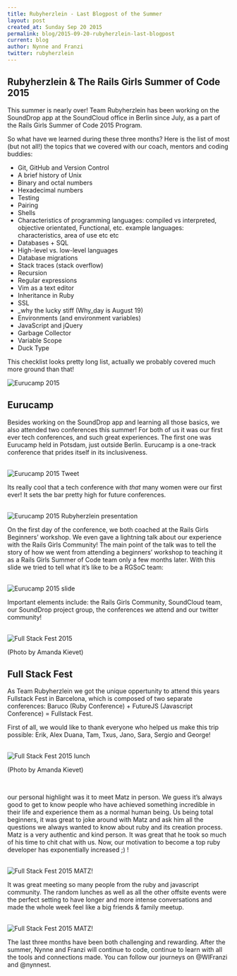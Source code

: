 ```yaml
---
title: Rubyherzlein - Last Blogpost of the Summer
layout: post
created_at: Sunday Sep 20 2015
permalink: blog/2015-09-20-rubyherzlein-last-blogpost
current: blog
author: Nynne and Franzi
twitter: rubyherzlein
---
```


Rubyherzlein & The Rails Girls Summer of Code 2015
---------------------------

This summer is nearly over! Team Rubyherzlein has been working on the SoundDrop app at the SoundCloud office in Berlin since July, as a part of the Rails Girls Summer of Code 2015 Program.

So what have we learned during these three months? Here is the list of most (but not all!) the topics that we covered with our coach, mentors and coding buddies:

* Git, GitHub and Version Control
* A brief history of Unix
* Binary and octal numbers
* Hexadecimal numbers
* Testing
* Pairing
* Shells
* Characteristics of programming languages: compiled vs interpreted, objective orientated, Functional, etc. example languages: characteristics, area of use etc etc
* Databases + SQL
* High-level vs. low-level languages
* Database migrations
* Stack traces (stack overflow)
* Recursion
* Regular expressions
* Vim as a text editor
* Inheritance in Ruby
* SSL
* _why the lucky stiff (Why_day is August 19)
* Environments (and environment variables)
* JavaScript and jQuery
* Garbage Collector
* Variable Scope
* Duck Type

This checklist looks pretty long list, actually we probably covered much more ground than that! 
<br>

<img src="/img/blog/2015/rubyherzlein-eurucamp-lecture_room.jpg" alt="Eurucamp 2015">


Eurucamp
---------------------------

Besides working on the SoundDrop app and learning all those basics, we also attended two conferences this summer! For both of us it was our first ever tech conferences, and such great experiences. The first one was Eurucamp held in Potsdam, just outside Berlin. Eurucamp is a one-track conference that prides itself in its inclusiveness. 

<br>

<img src="/img/blog/2015/rubyherzlein-eurucamp-tweet.jpg" alt="Eurucamp 2015 Tweet">

<br>

Its really cool that a tech conference with *that* many women were our first ever! It sets the bar pretty high for future conferences.

<br>

<img src="/img/blog/2015/rubyherzlein-eurucamp-presentation.jpg" alt="Eurucamp 2015 Rubyherzlein presentation">

<br>

On the first day of the conference, we both coached at the Rails Girls Beginners’ workshop. We even gave a lightning talk about our experience with the Rails Girls Community! The main point of the talk was to tell the story of how we went from attending a beginners’ workshop to teaching it as a Rails Girls Summer of Code team only a few months later. With this slide we tried to tell what it’s like to be a RGSoC team:

<br>

<img src="/img/blog/2015/rubyherzlein-eurucamp-slide.jpg" alt="Eurucamp 2015 slide">

<br>

Important elements include: the Rails Girls Community, SoundCloud team, our SoundDrop project group, the conferences we attend and our twitter community!

<br>

<img src="/img/blog/2015/rubyherzlein-fullstack-fest.jpeg" alt="Full Stack Fest 2015">

(Photo by Amanda Kievet)
<br>

Full Stack Fest
---------------------------



As Team Rubyherzlein we got the unique oppertunity to attend this years Fullstack Fest in Barcelona, which is composed of two separate conferences: 
Baruco (Ruby Conference) + FutureJS (Javascript Conference) = Fullstack Fest.

First of all, we would like to thank everyone who helped us make this trip possible:
Erik, Alex Duana, Tam, Txus, Jano, Sara, Sergio and George!

<br>

<img src="/img/blog/2015/rubyherzlein-fullstack-lunch.jpeg" alt="Full Stack Fest 2015 lunch">

(Photo by Amanda Kievet)

<br>

our personal highlight was it to meet Matz in person. We guess it’s always good to get to know people who have achieved something incredible in their life and experience them as a normal human being. Us being total beginners, it was great to joke around with Matz and ask him all the questions we always wanted to know about ruby and its creation process. Matz is a very authentic and kind person. It was great that he took so much of his time to chit chat with us. Now, our motivation to become a top ruby developer has exponentially increased ;) !

<br>

<img src="/img/blog/2015/rubyherzlein-meet-matz.jpg" alt="Full Stack Fest 2015 MATZ!">

<br>

It was great meeting so many people from the ruby and javascript community. The random lunches as well as all the other offsite events were the perfect setting to have longer and more intense conversations and made the whole week feel like a big friends & family meetup.

<br>

<img src="/img/blog/2015/rubyherzlein-fullstack-franzi.jpg" alt="Full Stack Fest 2015 MATZ!">

<br>

The last three months have been both challenging and rewarding. After the summer, Nynne and Franzi will continue to code, continue to learn with all the tools and connections made. You can follow our journeys on @WlFranzi and @nynnest.
